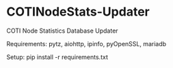 # COTINodeStats-Updater
 COTI Node Statistics Database Updater

 Requirements:
    pytz, aiohttp, ipinfo, pyOpenSSL, mariadb

 Setup:
    pip install -r requirements.txt